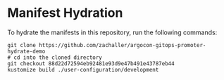 # Manifest Hydration

To hydrate the manifests in this repository, run the following commands:

```shell
git clone https://github.com/zachaller/argocon-gitops-promoter-hydrate-demo
# cd into the cloned directory
git checkout 88d22d72594eb92481e93d9e47b491e43787eb44
kustomize build ./user-configuration/development
```
